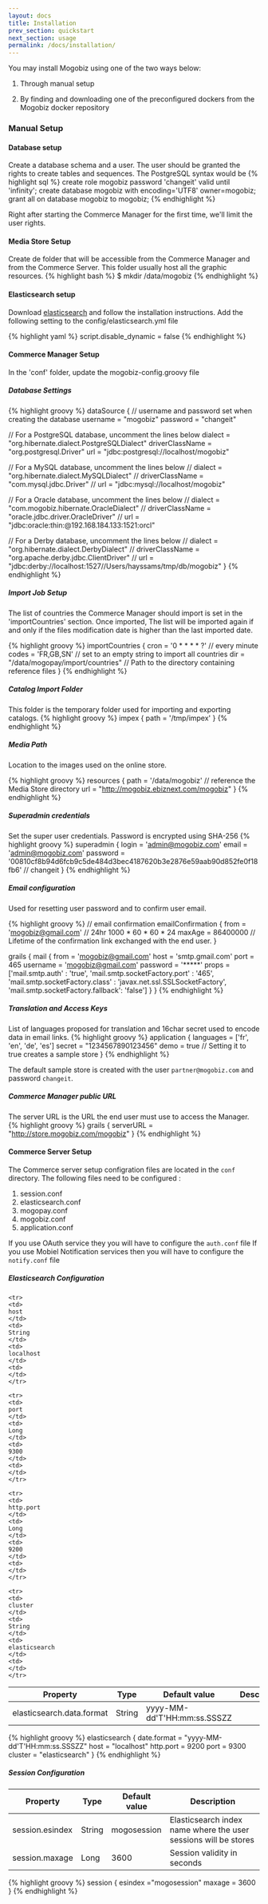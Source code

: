 ```yaml
---
layout: docs
title: Installation
prev_section: quickstart
next_section: usage
permalink: /docs/installation/
---
```



You may install Mogobiz using one of the two ways below:

1. Through manual setup

2. By finding and downloading one of the preconfigured dockers from the Mogobiz docker repository

### Manual Setup

#### Database setup
Create a database schema and a user. The user should be granted the rights to create tables and sequences.
The PostgreSQL syntax would be
{% highlight sql %}
create role mogobiz password 'changeit' valid until 'infinity';
create database mogobiz with encoding='UTF8' owner=mogobiz;
grant all on database mogobiz to mogobiz;
{% endhighlight %}

Right after starting the Commerce Manager for the first time, we'll limit the user rights.

#### Media Store Setup

Create de folder that will be accessible from the Commerce Manager and from the Commerce Server. This folder usually host all the graphic resources.
{% highlight bash %}
$ mkdir /data/mogobiz
{% endhighlight %}

#### Elasticsearch setup
Download [elasticsearch] and follow the installation instructions.
Add the following setting to the config/elasticsearch.yml file

{% highlight yaml %}
script.disable_dynamic = false
{% endhighlight %}

#### Commerce Manager Setup
In the 'conf' folder, update the mogobiz-config.groovy file

##### Database Settings
{% highlight groovy %}
dataSource {
// username and password set when creating the database
    username = "mogobiz"
    password = "changeit"

// For a PostgreSQL database, uncomment the lines below
    dialect = "org.hibernate.dialect.PostgreSQLDialect"
    driverClassName = "org.postgresql.Driver"
    url = "jdbc:postgresql://localhost/mogobiz"

// For a MySQL database, uncomment the lines below
//    dialect = "org.hibernate.dialect.MySQLDialect"
//    driverClassName = "com.mysql.jdbc.Driver"
//    url = "jdbc:mysql://localhost/mogobiz"

// For a Oracle database, uncomment the lines below
//    dialect = "com.mogobiz.hibernate.OracleDialect"
//    driverClassName = "oracle.jdbc.driver.OracleDriver"
//    url = "jdbc:oracle:thin:@192.168.184.133:1521:orcl"

// For a Derby database, uncomment the lines below
//    dialect = "org.hibernate.dialect.DerbyDialect"
//    driverClassName = "org.apache.derby.jdbc.ClientDriver"
//    url = "jdbc:derby://localhost:1527//Users/hayssams/tmp/db/mogobiz"
}
{% endhighlight %}

##### Import Job Setup
The list of countries the Commerce Manager should import is set in the 'importCountries' section.
Once imported, The list will be imported again if and only if the files modification date is higher than the last imported date.

{% highlight groovy %}
importCountries {
    cron = '0 * * * * ?' // every minute
    codes = 'FR,GB,SN' // set to an empty string to import all countries
    dir = "/data/mogopay/import/countries" // Path to the directory containing reference files
}
{% endhighlight %}

##### Catalog Import Folder
This folder is the temporary folder used for importing and exporting catalogs.
{% highlight groovy %}
impex  {
    path = '/tmp/impex'
}
{% endhighlight %}

##### Media Path
Location to the images used on the online store.

{% highlight groovy %}
resources {
    path = '/data/mogobiz' // reference the Media Store directory 
    url = "http://mogobiz.ebiznext.com/mogobiz"
}
{% endhighlight %}


##### Superadmin credentials
Set the super user credentials. Password is encrypted using SHA-256
{% highlight groovy %}
superadmin {
    login = 'admin@mogobiz.com'
    email = 'admin@mogobiz.com'
    password = '00810cf8b94d6fcb9c5de484d3bec4187620b3e2876e59aab90d852fe0f18fb6' // changeit
}
{% endhighlight %}

##### Email configuration
Used for resetting user password and to confirm user email.

{% highlight groovy %}
// email confirmation
emailConfirmation {
    from = 'mogobiz@gmail.com'
    // 24hr 1000 * 60 * 60 * 24
    maxAge = 86400000 // Lifetime of the confirmation link exchanged with the end user.
}

grails {
    mail {
        from = 'mogobiz@gmail.com'
        host = 'smtp.gmail.com'
        port = 465
        username = 'mogobiz@gmail.com'
        password = '*****'
        props = ['mail.smtp.auth'                  : 'true',
                 'mail.smtp.socketFactory.port'    : '465',
                 'mail.smtp.socketFactory.class'   : 'javax.net.ssl.SSLSocketFactory',
                 'mail.smtp.socketFactory.fallback': 'false']
    }
}
{% endhighlight %}

##### Translation and Access Keys
List of languages proposed for translation and 16char secret used to encode data in email links.
{% highlight groovy %}
application {
    languages = ['fr', 'en', 'de', 'es']
    secret = "1234567890123456"
    demo = true // Setting it to true creates a sample store 
}
{% endhighlight %}

The default sample store is created with the user `partner@mogobiz.com` and password `changeit`.





##### Commerce Manager public URL
The server URL is the URL the end user must use to access the Manager.
{% highlight groovy %}
grails {
    serverURL = "http://store.mogobiz.com/mogobiz"
}
{% endhighlight %}

#### Commerce Server Setup
The Commerce server setup configration files are located in the `conf` directory. The following files need to be configured :

1. session.conf
2. elasticsearch.conf
3. mogopay.conf
4. mogobiz.conf
5. application.conf

If you use OAuth service they you will have to configure the `auth.conf` file
If you use Mobiel Notification services then you will have to configure the `notify.conf` file

##### Elasticsearch Configuration

<table  class="table">
  <thead>
  <tr>
  <th>
  Property
  </th>
  <th>
  Type
  </th>
  <th>
  Default value
  </th>
    <th>
  Description
  </th>
  </tr>
  </thead>
  <tbody>
    <tr>
    <td>
    elasticsearch.data.format
    </td>
    <td>
    String
    </td>
    <td>
    yyyy-MM-dd'T'HH:mm:ss.SSSZZ
    </td>
    <td>
    </td>
    </tr>

    <tr>
    <td>
    host
    </td>
    <td>
    String
    </td>
    <td>
    localhost
    </td>
    <td>
    </td>
    </tr>

    <tr>
    <td>
    port
    </td>
    <td>
    Long
    </td>
    <td>
    9300
    </td>
    <td>
    </td>
    </tr>

    <tr>
    <td>
    http.port
    </td>
    <td>
    Long
    </td>
    <td>
    9200
    </td>
    <td>
    </td>
    </tr>

    <tr>
    <td>
    cluster
    </td>
    <td>
    String
    </td>
    <td>
    elasticsearch
    </td>
    <td>
    </td>
    </tr>
  </tbody>
</table>
{% highlight groovy %}
elasticsearch {
  date.format = "yyyy-MM-dd'T'HH:mm:ss.SSSZZ"
  host = "localhost"
  http.port = 9200
  port = 9300
  cluster = "elasticsearch"
}
{% endhighlight %}

##### Session Configuration

<table  class="table">
  <thead>
  <tr>
  <th>
  Property
  </th>
  <th>
  Type
  </th>
  <th>
  Default value
  </th>
    <th>
  Description
  </th>
  </tr>
  </thead>
  <tbody>
    <tr>
    <td>
    session.esindex
    </td>
    <td>
    String
    </td>
    <td>
    mogosession
    </td>
    <td>
    Elasticsearch index name where the user sessions will be stores
    </td>
    </tr>
    <tr>
    <td>
    session.maxage
    </td>
    <td>
    Long
    </td>
    <td>
    3600
    </td>
    <td>
    Session validity in seconds
    </td>
    </tr>
  </tbody>
</table>

{% highlight groovy %}
session {
  esindex ="mogosession"
  maxage = 3600
}
{% endhighlight %}



[elasticsearch]: http://www.elasticsearch.com/

